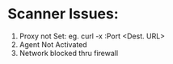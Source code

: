 # Scanner Issues:

1. Proxy not Set: eg. curl -x <proxy IP>:Port <Dest. URL>
2. Agent Not Activated
3. Network blocked thru firewall
